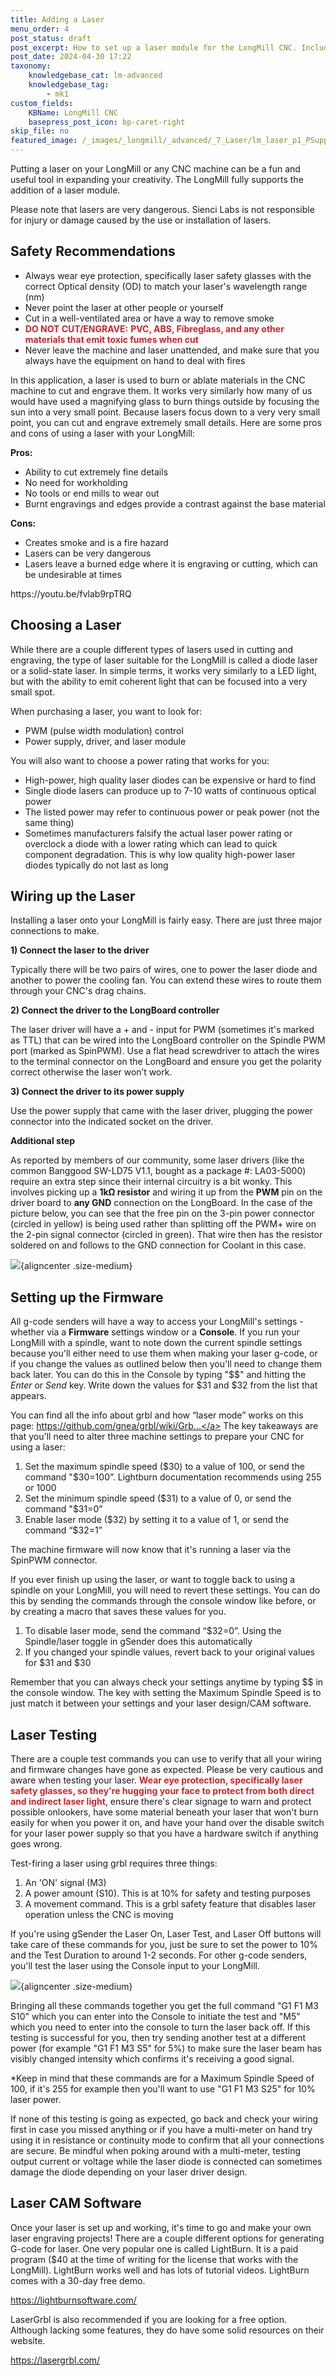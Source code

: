 ```yaml
---
title: Adding a Laser
menu_order: 4
post_status: draft
post_excerpt: How to set up a laser module for the LongMill CNC. Includes safety considerations, firmware changes, software recommendation, and wiring set-up guidelines.
post_date: 2024-04-30 17:22
taxonomy:
    knowledgebase_cat: lm-advanced
    knowledgebase_tag:
        - mk1
custom_fields:
    KBName: LongMill CNC
    basepress_post_icon: bp-caret-right
skip_file: no
featured_image: /_images/_longmill/_advanced/_7_Laser/lm_laser_p1_PSupply.jpg
---
```

Putting a laser on your LongMill or any CNC machine can be a fun and useful tool in expanding your creativity. The LongMill fully supports the addition of a laser module.

Please note that lasers are very dangerous. Sienci Labs is not responsible for injury or damage caused by the use or installation of lasers.

<h2>Safety Recommendations</h2>

<ul>
  <li>Always wear eye protection, specifically laser safety glasses with the correct Optical density (OD) to match your laser's wavelength range (nm)</li>
  <li>Never point the laser at other people or yourself</li>
  <li>Cut in a well-ventilated area or have a way to remove smoke</li>
  <li><span class="redText"><span style="color: #d22329;"><strong>DO NOT CUT/ENGRAVE:</strong> <strong>PVC, ABS, Fibreglass,</strong><strong> and any other materials that emit toxic fumes when cut</strong></span></span></li>
  <li>Never leave the machine and laser unattended, and make sure that you always have the equipment on hand to deal with fires</li>
</ul>

In this application, a laser is used to burn or ablate materials in the CNC machine to cut and engrave them. It works very similarly how many of us would have used a magnifying glass to burn things outside by focusing the sun into a very small point. Because lasers focus down to a very very small point, you can cut and engrave extremely small details. Here are some pros and cons of using a laser with your LongMill:

<strong>Pros:</strong>
<ul>
  <li>Ability to cut extremely fine details</li>
  <li>No need for workholding</li>
  <li>No tools or end mills to wear out</li>
  <li>Burnt engravings and edges provide a contrast against the base material</li>
</ul>
<strong>Cons:</strong>
<ul>
  <li>Creates smoke and is a fire hazard</li>
  <li>Lasers can be very dangerous</li>
  <li>Lasers leave a burned edge where it is engraving or cutting, which can be undesirable at times</li>
</ul>
https://youtu.be/fvlab9rpTRQ

<h2>Choosing a Laser</h2>

While there are a couple different types of lasers used in cutting and engraving, the type of laser suitable for the LongMill is called a diode laser or a solid-state laser. In simple terms, it works very similarly to a LED light, but with the ability to emit coherent light that can be focused into a very small spot.

When purchasing a laser, you want to look for:

<ul>
  <li>PWM (pulse width modulation) control</li>
  <li>Power supply, driver, and laser module</li>
</ul>

You will also want to choose a power rating that works for you:

<ul>
  <li>High-power, high quality laser diodes can be expensive or hard to find</li>
  <li>Single diode lasers can produce up to 7-10 watts of continuous optical power</li>
  <li>The listed power may refer to continuous power or peak power (not the same thing)</li>
  <li>Sometimes manufacturers falsify the actual laser power rating or overclock a diode with a lower rating which can lead to quick component degradation. This is why low quality high-power laser diodes typically do not last as long</li>
</ul>

<h2>Wiring up the Laser</h2>

Installing a laser onto your LongMill is fairly easy. There are just three major connections to make.

<strong>1) Connect the laser to the driver</strong>

Typically there will be two pairs of wires, one to power the laser diode and another to power the cooling fan. You can extend these wires to route them through your CNC's drag chains.

<strong>2) Connect the driver to the LongBoard controller</strong>

The laser driver will have a + and - input for PWM (sometimes it's marked as TTL) that can be wired into the LongBoard controller on the Spindle PWM port (marked as SpinPWM). Use a flat head screwdriver to attach the wires to the terminal connector on the LongBoard and ensure you get the polarity correct otherwise the laser won’t work.

<strong>3) Connect the driver to its power supply</strong>

Use the power supply that came with the laser driver, plugging the power connector into the indicated socket on the driver.

<strong>Additional step</strong>

As reported by members of our community, some laser drivers (like the common Banggood SW-LD75 V1.1, bought as a package #: LA03-5000) require an extra step since their internal circuitry is a bit wonky. This involves picking up a <strong>1kΩ resistor</strong> and wiring it up from the <strong>PWM</strong> pin on the driver board to <strong>any GND</strong> connection on the LongBoard. In the case of the picture below, you can see that the free pin on the 3-pin power connector (circled in yellow) is being used rather than splitting off the PWM+ wire on the 2-pin signal connector (circled in green). That wire then has the resistor soldered on and follows to the GND connection for Coolant in this case.

![](/_images/_longmill/_advanced/_7_Laser/lm_laser_p1_PSupply.jpg){aligncenter .size-medium}

<h2>Setting up the Firmware</h2>

All g-code senders will have a way to access your LongMill's settings - whether via a <strong>Firmware</strong> settings window or a <strong>Console</strong>. If you run your LongMill with a spindle, want to note down the current spindle settings because you'll either need to use them when making your laser g-code, or if you change the values as outlined below then you'll need to change them back later. You can do this in the Console by typing "$$" and hitting the *Enter* or *Send* key. Write down the values for $31 and $32 from the list that appears.

You can find all the info about grbl and how “laser mode” works on this page: <a class="yt-simple-endpoint style-scope yt-formatted-string" spellcheck="false" href="https://www.youtube.com/redirect?v=fvlab9rpTRQ&amp;redir_token=4aMeWUw7bkU75KvVkDDk4ScJqXp8MTU3NzU2ODU1NEAxNTc3NDgyMTU0&amp;event=video_description&amp;q=https%3A%2F%2Fgithub.com%2Fgnea%2Fgrbl%2Fwiki%2FGrbl-v1.1-Laser-Mode" target="_blank" rel="nofollow noopener noreferrer">https://github.com/gnea/grbl/wiki/Grb...</a> The key takeaways are that you'll need to alter three machine settings to prepare your CNC for using a laser:

<ol>
  <li>Set the maximum spindle speed ($30) to a value of 100, or send the command "$30=100”. Lightburn documentation recommends using 255 or 1000</li>
  <li>Set the minimum spindle speed ($31) to a value of 0, or send the command "$31=0”</li>
  <li>Enable laser mode ($32) by setting it to a value of 1, or send the command “$32=1”</li>
</ol>

The machine firmware will now know that it's running a laser via the SpinPWM connector.

If you ever finish up using the laser, or want to toggle back to using a spindle on your LongMill, you will need to revert these settings. You can do this by sending the commands through the console window like before, or by creating a macro that saves these values for you.

<ol>
  <li>To disable laser mode, send the command “$32=0”. Using the Spindle/laser toggle in gSender does this automatically</li>
  <li>If you changed your spindle values, revert back to your original values for $31 and $30</li>
</ol>

Remember that you can always check your settings anytime by typing $$ in the console window. The key with setting the Maximum Spindle Speed is to just match it between your settings and your laser design/CAM software.

<h2>Laser Testing</h2>

There are a couple test commands you can use to verify that all your wiring and firmware changes have gone as expected. Please be very cautious and aware when testing your laser. <strong><span style="color: #d22329;">Wear eye protection, specifically laser safety glasses, so they're hugging your face to protect from both direct and indirect laser light</span></strong>, ensure there's clear signage to warn and protect possible onlookers, have some material beneath your laser that won't burn easily for when you power it on, and have your hand over the disable switch for your laser power supply so that you have a hardware switch if anything goes wrong.

Test-firing a laser using grbl requires three things:

<ol>
  <li>An 'ON' signal (M3)</li>
  <li>A power amount (S10). This is at 10% for safety and testing purposes</li>
  <li>A movement command. This is a grbl safety feature that disables laser operation unless the CNC is moving</li>
</ol>

If you're using gSender the Laser On, Laser Test, and Laser Off buttons will take care of these commands for you, just be sure to set the power to 10% and the Test Duration to around 1-2 seconds. For other g-code senders, you'll test the laser using the Console input to your LongMill.

![](/_images/_longmill/_advanced/_7_Laser/lm_laser_p2_SpinLaser.png){aligncenter .size-medium}

Bringing all these commands together you get the full command "G1 F1 M3 S10" which you can enter into the Console to initiate the test and "M5" which you need to enter into the console to turn the laser back off. If this testing is successful for you, then try sending another test at a different power (for example "G1 F1 M3 S5" for 5%) to make sure the laser beam has visibly changed intensity which confirms it's receiving a good signal.

*Keep in mind that these commands are for a Maximum Spindle Speed of 100, if it's 255 for example then you'll want to use "G1 F1 M3 S25" for 10% laser power.

If none of this testing is going as expected, go back and check your wiring first in case you missed anything or if you have a multi-meter on hand try using it in resistance or continuity mode to confirm that all your connections are secure. Be mindful when poking around with a multi-meter, testing output current or voltage while the laser diode is connected can sometimes damage the diode depending on your laser driver design.

<h2>Laser CAM Software</h2>

Once your laser is set up and working, it's time to go and make your own laser engraving projects! There are a couple different options for generating G-code for laser. One very popular one is called LightBurn. It is a paid program ($40 at the time of writing for the license that works with the LongMill). LightBurn works well and has lots of tutorial videos. LightBurn comes with a 30-day free demo.

<a href="https://lightburnsoftware.com/" target="_blank" rel="noopener">https://lightburnsoftware.com/</a>

LaserGrbl is also recommended if you are looking for a free option. Although lacking some features, they do have some solid resources on their website.

<a href="https://lasergrbl.com/" target="_blank" rel="noopener">https://lasergrbl.com/</a>
